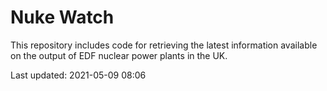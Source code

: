 # Nuke Watch

This repository includes code for retrieving the latest information available on the output of EDF nuclear power plants in the UK.

Last updated: 2021-05-09 08:06